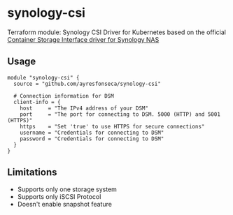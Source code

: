 # synology-csi
Terraform module: Synology CSI Driver for Kubernetes based on the official [Container Storage Interface driver for Synology NAS](https://github.com/SynologyOpenSource/synology-csi)

## Usage

```
module "synology-csi" {
  source = "github.com/ayresfonseca/synology-csi"

  # Connection information for DSM
  client-info = {
    host     = "The IPv4 address of your DSM"
    port     = "The port for connecting to DSM. 5000 (HTTP) and 5001 (HTTPS)"
    https    = "Set 'true' to use HTTPS for secure connections"
    username = "Credentials for connecting to DSM"
    password = "Credentials for connecting to DSM"
  }
}
```

## Limitations

- Supports only one storage system
- Supports only iSCSI Protocol
- Doesn't enable snapshot feature

